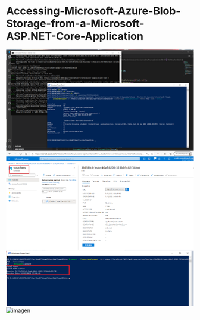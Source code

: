 # Accessing-Microsoft-Azure-Blob-Storage-from-a-Microsoft-ASP.NET-Core-Application

![imagen](img1.png)
![imagen](img2.png)
![imagen](img3.png)
![imagen](img4.png)
